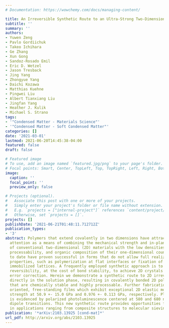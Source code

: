 ```yaml
---
# Documentation: https://wowchemy.com/docs/managing-content/

title: An Irreversible Synthetic Route to an Ultra-Strong Two-Dimensional Polymer
subtitle: ''
summary: ''
authors:
- Yuwen Zeng
- Pavlo Gordiichuk
- Takeo Ichihara
- Ge Zhang
- Xun Gong
- Sandoz-Rosado Emil
- Eric D. Wetzel
- Jason Tresback
- Jing Yang
- Zhongyue Yang
- Daichi Kozawa
- Matthias Kuehne
- Pingwei Liu
- Albert Tianxiang Liu
- Jingfan Yang
- Heather J. Kulik
- Michael S. Strano
tags:
- '"Condensed Matter - Materials Science"'
- '"Condensed Matter - Soft Condensed Matter"'
categories: []
date: '2021-03-01'
lastmod: 2021-06-20T14:45:38-04:00
featured: false
draft: false

# Featured image
# To use, add an image named `featured.jpg/png` to your page's folder.
# Focal points: Smart, Center, TopLeft, Top, TopRight, Left, Right, BottomLeft, Bottom, BottomRight.
image:
  caption: ''
  focal_point: ''
  preview_only: false

# Projects (optional).
#   Associate this post with one or more of your projects.
#   Simply enter your project's folder or file name without extension.
#   E.g. `projects = ["internal-project"]` references `content/project/deep-learning/index.md`.
#   Otherwise, set `projects = []`.
projects: []
publishDate: '2021-06-21T01:48:11.712712Z'
publication_types:
- '3'
abstract: Polymers that extend covalently in two dimensions have attracted recent
  attention as a means of combining the mechanical strength and in-plane energy conduction
  of conventional two-dimensional (2D) materials with the low densities, synthetic
  processability, and organic composition of their one-dimensional counterparts. Efforts
  to date have proven successful in forms that do not allow full realization of these
  properties, such as polymerization at flat interfaces or fixation of monomers in
  immobilized lattices. A frequently employed synthetic approach is to introduce microscopic
  reversibility, at the cost of bond stability, to achieve 2D crystals after extensive
  error correction. Herein we demonstrate a synthetic route to 2D irreversible polycondensation
  directly in the solution phase, resulting in covalently bonded 2D polymer platelets
  that are chemically stable and highly processable. Further fabrication offers highly
  oriented, free-standing films which exhibit exceptional 2D elastic modulus and yield
  strength at 50.9 +- 15.0 GPa and 0.976 +- 0.113 GPa, respectively. Platelet alignment
  is evidenced by polarized photoluminescence centered at 580 and 680 nm from different
  dipole transitions. This new synthetic route provides opportunities for 2D polymers
  in applications ranging from composite structures to molecular sieving membranes.
publication: '*arXiv:2103.13925 [cond-mat]*'
url_pdf: http://arxiv.org/abs/2103.13925
---
```

